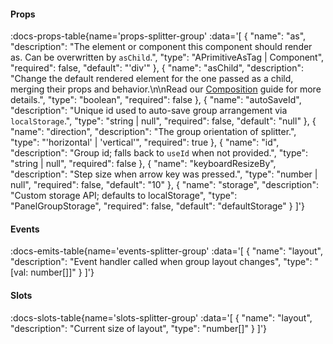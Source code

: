 <!-- This file was automatic generated. Do not edit it manually -->

#### Props
:docs-props-table{name='props-splitter-group' :data='[
  {
    "name": "as",
    "description": "The element or component this component should render as. Can be overwritten by `asChild`.",
    "type": "APrimitiveAsTag | Component",
    "required": false,
    "default": "\'div\'"
  },
  {
    "name": "asChild",
    "description": "Change the default rendered element for the one passed as a child, merging their props and behavior.\\n\\nRead our [Composition](https://akar.vinicunca.dev/core/guides/composition) guide for more details.",
    "type": "boolean",
    "required": false
  },
  {
    "name": "autoSaveId",
    "description": "Unique id used to auto-save group arrangement via `localStorage`.",
    "type": "string | null",
    "required": false,
    "default": "null"
  },
  {
    "name": "direction",
    "description": "The group orientation of splitter.",
    "type": "\'horizontal\' | \'vertical\'",
    "required": true
  },
  {
    "name": "id",
    "description": "Group id; falls back to `useId` when not provided.",
    "type": "string | null",
    "required": false
  },
  {
    "name": "keyboardResizeBy",
    "description": "Step size when arrow key was pressed.",
    "type": "number | null",
    "required": false,
    "default": "10"
  },
  {
    "name": "storage",
    "description": "Custom storage API; defaults to localStorage",
    "type": "PanelGroupStorage",
    "required": false,
    "default": "defaultStorage"
  }
]'} 

#### Events

:docs-emits-table{name='events-splitter-group' :data='[
  {
    "name": "layout",
    "description": "Event handler called when group layout changes",
    "type": "[val: number[]]"
  }
]'} 

#### Slots

:docs-slots-table{name='slots-splitter-group' :data='[
  {
    "name": "layout",
    "description": "Current size of layout",
    "type": "number[]"
  }
]'} 
